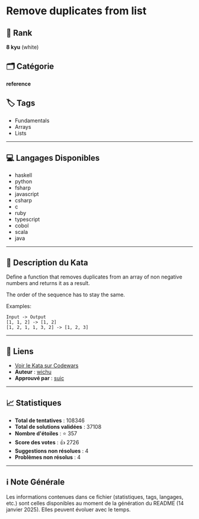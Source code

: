 # Remove duplicates from list

## 🏅 Rank
**8 kyu** (white)

## 🗂️ Catégorie
**reference**

## 🏷️ Tags
- Fundamentals
- Arrays
- Lists

---

## 💻 Langages Disponibles
- haskell
- python
- fsharp
- javascript
- csharp
- c
- ruby
- typescript
- cobol
- scala
- java

---

## 📜 Description du Kata

Define a function that removes duplicates from an array of non negative numbers and returns it as a result.

The order of the sequence has to stay the same.

Examples:
```
Input -> Output
[1, 1, 2] -> [1, 2]
[1, 2, 1, 1, 3, 2] -> [1, 2, 3]
```

---

## 🔗 Liens
- [Voir le Kata sur Codewars](https://www.codewars.com/kata/57a5b0dfcf1fa526bb000118)
- **Auteur** : [wichu](https://www.codewars.com/users/wichu)
- **Approuvé par** : [suic](https://www.codewars.com/users/suic)

---

## 📈 Statistiques
- **Total de tentatives** : 108346
- **Total de solutions validées** : 37108
- **Nombre d'étoiles** : ⭐ 357
- **Score des votes** : 👍 2726
- **Suggestions non résolues** : 4
- **Problèmes non résolus** : 4

---

## ℹ️ Note Générale
Les informations contenues dans ce fichier (statistiques, tags, langages, etc.) sont celles disponibles au moment de la génération du README (14 janvier 2025). Elles peuvent évoluer avec le temps.
